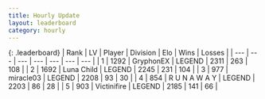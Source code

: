 ```yaml
---
title: Hourly Update
layout: leaderboard
category: hourly
---
```


{: .leaderboard}
| Rank | LV | Player | Division | Elo | Wins | Losses |
| --- | --- | --- | --- | --- | --- | --- |
| <span data-change="0">1</span> | 1292 | <span title="ID: 315148">GryphonEX</span> | LEGEND | <span data-change="7">2311</span> | <span data-change="1">263</span> | <span data-change="0">108</span> |
| <span data-change="0">2</span> | 1692 | <span title="ID: 164871">Luna Child</span> | LEGEND | <span data-change="0">2245</span> | <span data-change="0">231</span> | <span data-change="0">104</span> |
| <span data-change="0">3</span> | 977 | <span title="ID: 416373">miracle03</span> | LEGEND | <span data-change="3">2208</span> | <span data-change="2">93</span> | <span data-change="1">30</span> |
| <span data-change="0">4</span> | 854 | <span title="ID: 66144">R U N A W A Y</span> | LEGEND | <span data-change="0">2203</span> | <span data-change="0">86</span> | <span data-change="0">28</span> |
| <span data-change="0">5</span> | 903 | <span title="ID: 112242">Victinifire</span> | LEGEND | <span data-change="0">2185</span> | <span data-change="0">141</span> | <span data-change="0">66</span> |
